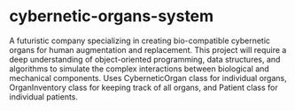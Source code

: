 # cybernetic-organs-system
A futuristic company specializing in creating bio-compatible cybernetic organs for human augmentation and replacement. This project will require a deep understanding of object-oriented programming, data structures, and algorithms to simulate the complex interactions between biological and mechanical components.
Uses CyberneticOrgan class for individual organs, OrganInventory class for keeping track of all organs, and Patient class for individual patients.
